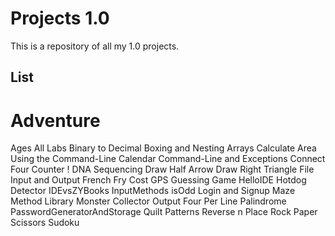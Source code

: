 Projects 1.0
============

This is a repository of all my 1.0 projects.

List
----

# Adventure
Ages
All Labs
Binary to Decimal
Boxing and Nesting Arrays
Calculate Area Using the Command-Line
Calendar
Command-Line and Exceptions
Connect Four
Counter !
DNA Sequencing
Draw Half Arrow
Draw Right Triangle
File Input and Output
French Fry Cost
GPS
Guessing Game
HelloIDE
Hotdog Detector
IDEvsZYBooks
InputMethods
isOdd
Login and Signup
Maze
Method Library
Monster Collector
Output Four Per Line
Palindrome
PasswordGeneratorAndStorage
Quilt Patterns
Reverse n Place
Rock Paper Scissors
Sudoku